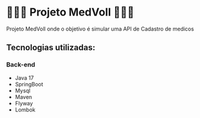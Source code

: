 <h1>👩🏻‍⚕️ Projeto MedVoll 👨🏻‍⚕️</h1>

<p>Projeto MedVoll onde o objetivo é simular uma API de Cadastro de medicos</p>

<h2>Tecnologias utilizadas: </h2>

<h3>Back-end</h3>
<ul>
  <li>Java 17</li>
  <li>SpringBoot</li>
  <li>Mysql</li>
  <li>Maven</li>
  <li>Flyway</li>
  <li>Lombok</li>
</ul>

